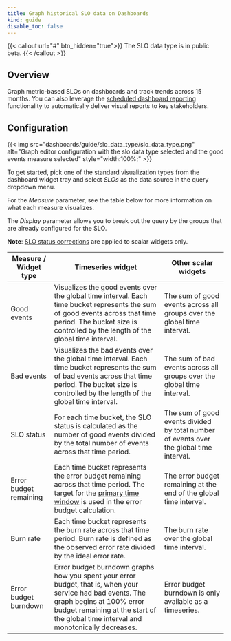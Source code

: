 ```yaml
---
title: Graph historical SLO data on Dashboards
kind: guide
disable_toc: false
---
```


{{< callout url="#" btn_hidden="true">}}
  The SLO data type is in public beta. 
{{< /callout >}}

## Overview

Graph metric-based SLOs on dashboards and track trends across 15 months. You can also leverage the [scheduled dashboard reporting][1] functionality to automatically deliver visual reports to key stakeholders. 

## Configuration

{{< img src="dashboards/guide/slo_data_type/slo_data_type.png" alt="Graph editor configuration with the slo data type selected and the good events measure selected" style="width:100%;" >}}

To get started, pick one of the standard visualization types from the dashboard widget tray and select *SLOs* as the data source in the query dropdown menu. 

For the *Measure* parameter, see the table below for more information on what each measure visualizes.

The *Display* parameter allows you to break out the query by the groups that are already configured for the SLO. 

**Note**: [SLO status corrections][2] are applied to scalar widgets only. 

| Measure / Widget type | Timeseries widget    | Other scalar widgets |
| ---  | ----------- | ----------- |
| Good events | Visualizes the good events over the global time interval. Each time bucket represents the sum of good events across that time period. The bucket size is controlled by the length of the global time interval. | The sum of good events across all groups over the global time interval. |
| Bad events | Visualizes the bad events over the global time interval. Each time bucket represents the sum of bad events across that time period. The bucket size is controlled by the length of the global time interval. | The sum of bad events across all groups over the global time interval. |
| SLO status | For each time bucket, the SLO status is calculated as the number of good events divided by the total number of events across that time period. | The sum of good events divided by total number of events over the global time interval. |
| Error budget remaining | Each time bucket represents the error budget remaining across that time period. The target for the [primary time window][3] is used in the error budget calculation. | The error budget remaining at the end of the global time interval. |
| Burn rate | Each time bucket represents the burn rate across that time period. Burn rate is defined as the observed error rate divided by the ideal error rate. | The burn rate over the global time interval. |
| Error budget burndown | Error budget burndown graphs how you spent your error budget, that is, when your service had bad events. The graph begins at 100% error budget remaining at the start of the global time interval and monotonically decreases. | Error budget burndown is only available as a timeseries. |


[1]: /dashboards/scheduled_reports/
[2]: /monitors/service_level_objectives/#slo-status-corrections
[3]: /monitors/service_level_objectives/#configuration